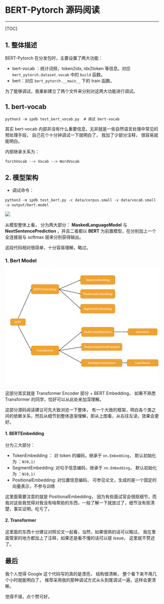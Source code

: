 # BERT-Pytorch 源码阅读

---

[TOC]


## 1.  整体描述

BERT-Pytorch 在分发包时，主要设置了两大功能：

- bert-vocab ：统计词频，token2idx, idx2token 等信息。对应 `bert_pytorch.dataset.vocab` 中的 `build` 函数。
- bert：对应 `bert_pytorch.__main__` 下的 train 函数。

为了能够调试，我重新建立了两个文件来分别对这两大功能进行调试。

## 1. bert-vocab

```
python3 -m ipdb test_bert_vocab.py  # 调试 bert-vocab
```

其实 bert-vocab 内部并没有什么重要信息，无非就是一些自然语言处理中常见的预处理手段， 自己花个十分钟调试一下就明白了， 我加了少部分注释， 很容易就能明白。

内部继承关系为： 

```
TorchVocab --> Vocab --> WordVocab
```

## 2. 模型架构

- 调试命令：

```
python3 -m ipdb test_bert.py -c data/corpus.small -v data/vocab.small -o output/bert.model
```



![](http://ww1.sinaimg.cn/large/006gOeiSly1g5q3jbumisj31400u0myh.jpg)

从模型整体上看， 分为两大部分： **MaskedLanguageModel** 与 **NextSentencePrediction** ，并且二者都以 **BERT** 为前置模型，在分别加上一个全连接层与 softmax 层来分别获得输出。

这段代码相对很简单，十分容易理解，略过。

### 1. Bert Model

![整体结构图](.\img\all.png)

这部分其实就是 Transformer Encoder 部分 + BERT Embedding， 如果不熟悉 Transformer 的同学，恰好可以从此处来加深理解。

这部分源码阅读建议可先大致浏览一下整体， 有一个大致的框架，明白各个类之间的依赖关系，然后从细节到整体逐渐理解，即从上图看，从右往左读，效果会更好。

#### 1. BERTEmbedding

分为三大部分： 

- TokenEmbedding ： 对 token 的编码，继承于 `nn.Embedding`， 默认初始化为 ：`N(0,1)`
- SegmentEmbedding: 对句子信息编码，继承于 `nn.Embedding`， 默认初始化为 ：`N(0,1)`
- PositionalEmbedding: 对位置信息编码， 可参见论文，生成的是一个固定的向量表示，不参与训练

这里面需要注意的就是 PositionalEmbedding， 因为有些面试官会很抠细节，而我对这些我觉得对我没有啥帮助的东西，一般了解一下就放过了，细节没有抠清楚，事实证明，吃亏了。

#### 2. Transformer

这里面的东西十分建议对照论文一起看，当然，如果很熟的话可以略过。 我在里面管家的地方都加上了注释，如果还是看不懂的话可以提 issue， 这里就不赘述了。

## 最后

我个人觉得 Google 这个代码写的真的是漂亮， 结构很清晰， 整个看下来不用几个小时就能明白了， 推荐采用我的那种调试方式从头到尾调试一遍，这样会更清晰。 

觉得不错，点个赞可好。





